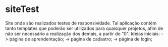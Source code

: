 # siteTest
 Site onde são realizados testes de responsividade.
 Tal aplicação contém tanto templates que poderão ser utilizados para quaisquer projetos, afim de não ser necessário a realização dos demais, a partir do "0". 
 Ideias iniciais: 
    -> página de aprendentação;
    -> página de cadastro;
    -> página de login;
    
    

